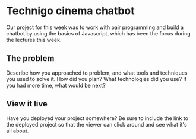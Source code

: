 # Technigo cinema chatbot

Our project for this week was to work with pair programming and build a chatbot by using the basics of Javascript, which has been the focus during the lectures this week.

## The problem

Describe how you approached to problem, and what tools and techniques you used to solve it. How did you plan? What technologies did you use? If you had more time, what would be next?

## View it live

Have you deployed your project somewhere? Be sure to include the link to the deployed project so that the viewer can click around and see what it's all about.
